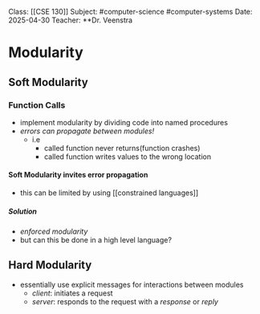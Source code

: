 Class: [[CSE 130]]
Subject: #computer-science #computer-systems 
Date: 2025-04-30
Teacher: **Dr. Veenstra

# Modularity

## Soft Modularity

### Function Calls
- implement modularity by dividing code into named procedures
- *errors can propagate between modules!*
	- i.e
		- called function never returns(function crashes)
		- called function writes values to the wrong location
#### Soft Modularity invites error propagation
- this can be limited by using [[constrained languages]] 
##### Solution
- *enforced modularity*
- but can this be done in a high level language?

## Hard Modularity
- essentially use explicit messages for interactions between modules
	- *client*: initiates a request
	- *server*: responds to the request with a *response* or *reply*
 

